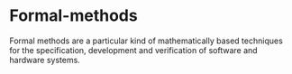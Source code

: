 # Formal-methods
Formal methods are a particular kind of mathematically based techniques for the specification, development and verification of software and hardware systems.
